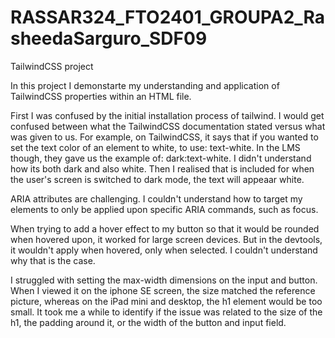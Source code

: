 # RASSAR324_FTO2401_GROUPA2_RasheedaSarguro_SDF09
TailwindCSS project

In this project I demonstarte my understanding and application of TailwindCSS properties within an HTML file.

First I was confused by the initial installation process of tailwind. 
I would get confused between what the TailwindCSS documentation stated versus what was given to us. For example, on TailwindCSS, it says that if you wanted to set the text color of an element to white, to use: text-white. In the LMS though, they gave us the example of: dark:text-white. I didn't understand how its both dark and also white. Then I realised that is included for when the user's screen is switched to dark mode, the text will appeaar white.

ARIA attributes are challenging. I couldn't understand how to target my elements to only be applied upon specific ARIA commands, such as focus.

When trying to add a hover effect to my button so that it would be rounded when hovered upon, it worked for large screen devices. But in the devtools, it wouldn't apply when hovered, only when selected. I couldn't understand why that is the case.

I struggled with setting the max-width dimensions on the input and button. When I viewed it on the iphone SE screen, the size matched the reference picture, whereas on the iPad mini and desktop, the h1 element would be too small. It took me a while to identify if the issue was related to the size of the h1, the padding around it, or the width of the button and input field.
